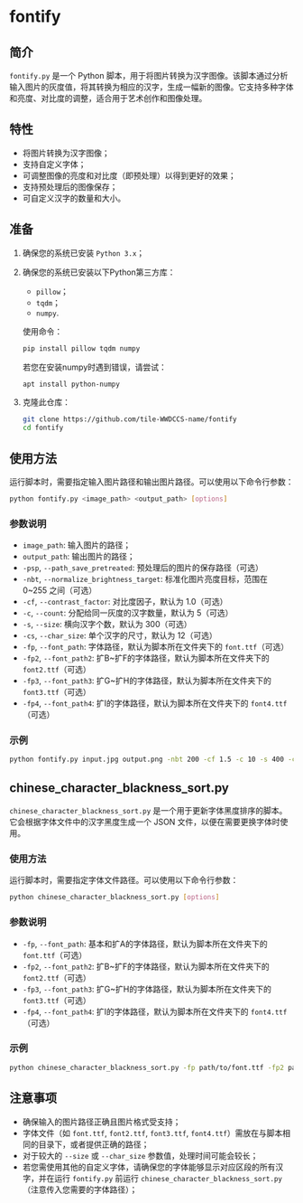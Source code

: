 # fontify

## 简介
`fontify.py` 是一个 Python 脚本，用于将图片转换为汉字图像。该脚本通过分析输入图片的灰度值，将其转换为相应的汉字，生成一幅新的图像。它支持多种字体和亮度、对比度的调整，适合用于艺术创作和图像处理。

## 特性
- 将图片转换为汉字图像；
- 支持自定义字体；
- 可调整图像的亮度和对比度（即预处理）以得到更好的效果；
- 支持预处理后的图像保存；
- 可自定义汉字的数量和大小。

## 准备

1. 确保您的系统已安装 `Python 3.x`；

2. 确保您的系统已安装以下Python第三方库：
   - `pillow`；
   - `tqdm`；
   - `numpy`.

   使用命令：

   ```bash
   pip install pillow tqdm numpy
   ```

   若您在安装numpy时遇到错误，请尝试：

   ```bash
   apt install python-numpy
   ```

3. 克隆此仓库：
   ```bash
   git clone https://github.com/tile-WWDCCS-name/fontify
   cd fontify
   ```

## 使用方法
运行脚本时，需要指定输入图片路径和输出图片路径。可以使用以下命令行参数：

```bash
python fontify.py <image_path> <output_path> [options]
```

### 参数说明
- `image_path`: 输入图片的路径；
- `output_path`: 输出图片的路径；
- `-psp`, `--path_save_pretreated`: 预处理后的图片的保存路径（可选）
- `-nbt`, `--normalize_brightness_target`: 标准化图片亮度目标，范围在 0~255 之间（可选）
- `-cf`, `--contrast_factor`: 对比度因子，默认为 1.0（可选）
- `-c`, `--count`: 分配给同一灰度的汉字数量，默认为 5（可选）
- `-s`, `--size`: 横向汉字个数，默认为 300（可选）
- `-cs`, `--char_size`: 单个汉字的尺寸，默认为 12（可选）
- `-fp`, `--font_path`: 字体路径，默认为脚本所在文件夹下的 `font.ttf`（可选）
- `-fp2`, `--font_path2`: 扩B~扩F的字体路径，默认为脚本所在文件夹下的 `font2.ttf`（可选）
- `-fp3`, `--font_path3`: 扩G~扩H的字体路径，默认为脚本所在文件夹下的 `font3.ttf`（可选）
- `-fp4`, `--font_path4`: 扩I的字体路径，默认为脚本所在文件夹下的 `font4.ttf`（可选）

### 示例
```bash
python fontify.py input.jpg output.png -nbt 200 -cf 1.5 -c 10 -s 400 -cs 14
```

## chinese_character_blackness_sort.py

`chinese_character_blackness_sort.py` 是一个用于更新字体黑度排序的脚本。它会根据字体文件中的汉字黑度生成一个 JSON 文件，以便在需要更换字体时使用。

### 使用方法
运行脚本时，需要指定字体文件路径。可以使用以下命令行参数：

```bash
python chinese_character_blackness_sort.py [options]
```

### 参数说明
- `-fp`, `--font_path`: 基本和扩A的字体路径，默认为脚本所在文件夹下的 `font.ttf`（可选）
- `-fp2`, `--font_path2`: 扩B~扩F的字体路径，默认为脚本所在文件夹下的 `font2.ttf`（可选）
- `-fp3`, `--font_path3`: 扩G~扩H的字体路径，默认为脚本所在文件夹下的 `font3.ttf`（可选）
- `-fp4`, `--font_path4`: 扩I的字体路径，默认为脚本所在文件夹下的 `font4.ttf`（可选）

### 示例
```bash
python chinese_character_blackness_sort.py -fp path/to/font.ttf -fp2 path/to/font2.ttf
```

## 注意事项
- 确保输入的图片路径正确且图片格式受支持；
- 字体文件（如 `font.ttf`, `font2.ttf`, `font3.ttf`, `font4.ttf`）需放在与脚本相同的目录下，或者提供正确的路径；
- 对于较大的 `--size` 或 `--char_size` 参数值，处理时间可能会较长；
- 若您需使用其他的自定义字体，请确保您的字体能够显示对应区段的所有汉字，并在运行 `fontify.py` 前运行 `chinese_character_blackness_sort.py`（注意传入您需要的字体路径）；
